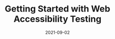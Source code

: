 ---
date: 2021-09-02
publisher: saucelabs
tags:
  - accessibility
  - testing
target_url: https://saucelabs.com/blog/getting-started-with-web-accessibility-testing
title: Getting Started with Web Accessibility Testing
---